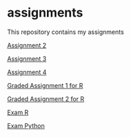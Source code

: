 # assignments
This repository contains my assignments 

[Assignment 2](https://github.com/kevinn12/assignments/blob/master/assignment2.ipynb)

[Assignment 3](https://github.com/kevinn12/assignments/blob/master/Assignment3%20Final.ipynb)

[Assignment 4](https://github.com/kevinn12/assignments/blob/master/assignment4.ipynb)

[Graded Assignment 1 for R](https://github.com/kevinn12/assignments/blob/master/Graded_assignment1%20(R1).ipynb)

[Graded Assignment 2 for R](https://github.com/kevinn12/assignments/blob/master/Graded_assignment2%20(R2).ipynb)

[Exam R](https://github.com/kevinn12/assignments/blob/master/Exam%20R.ipynb)

[Exam Python](https://github.com/kevinn12/assignments/blob/master/Exam%20Python.ipynb)
